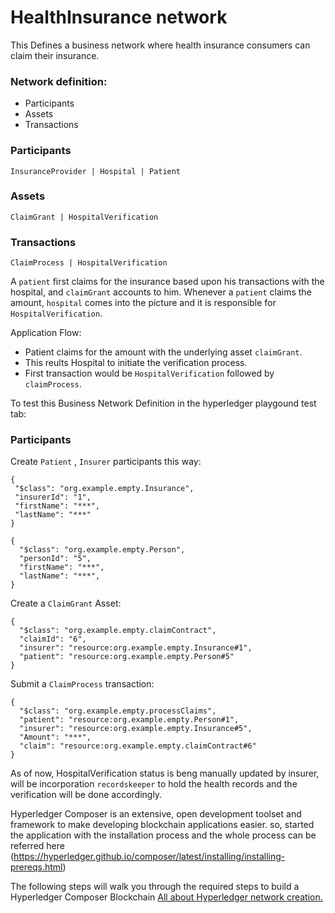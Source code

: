 
# HealthInsurance network

This Defines a business network where health insurance consumers can claim their insurance.

### Network definition:
  - Participants
  - Assets
  - Transactions

### Participants 
    InsuranceProvider | Hospital | Patient
### Assets
    ClaimGrant | HospitalVerification 
### Transactions
    ClaimProcess | HospitalVerification
A ```patient``` first claims for the insurance based upon his transactions with the hospital, and ```claimGrant``` accounts to him.
Whenever a ```patient``` claims the amount, ```hospital``` comes into the picture and it is responsible for ```HospitalVerification```.

Application Flow:
  - Patient claims for the amount with the underlying asset ```claimGrant```.
  - This reults Hospital to initiate the verification process.
  - First transaction would be ```HospitalVerification``` followed by ```claimProcess```.

To test this Business Network Definition in the hyperledger playgound test tab:

### Participants
 Create ```Patient``` , ```Insurer``` participants this way:
 ```
 {
  "$class": "org.example.empty.Insurance",
  "insurerId": "1",
  "firstName": "***",
  "lastName": "***"
} 
```
```
{
  "$class": "org.example.empty.Person",
  "personId": "5",
  "firstName": "***",
  "lastName": "***",
}
```
Create a ```ClaimGrant``` Asset:
```
{
  "$class": "org.example.empty.claimContract",
  "claimId": "6",
  "insurer": "resource:org.example.empty.Insurance#1",
  "patient": "resource:org.example.empty.Person#5"
}
```
Submit a ```ClaimProcess``` transaction:
```
{
  "$class": "org.example.empty.processClaims",
  "patient": "resource:org.example.empty.Person#1",
  "insurer": "resource:org.example.empty.Insurance#5",
  "Amount": "***",
  "claim": "resource:org.example.empty.claimContract#6"
}
```
As of now, HospitalVerification status is beng manually updated by insurer, will be incorporation ```recordskeeper``` to hold the health records and the verification will be done accordingly.

Hyperledger Composer is an extensive, open development toolset and framework to make developing blockchain applications easier. so, started the application with the installation process and the whole process can be referred here (https://hyperledger.github.io/composer/latest/installing/installing-prereqs.html)

The following steps will walk you through the required steps to build a Hyperledger Composer Blockchain
[All about Hyperledger network creation.](https://hyperledger.github.io/composer/latest/tutorials/developer-tutorial.html)
